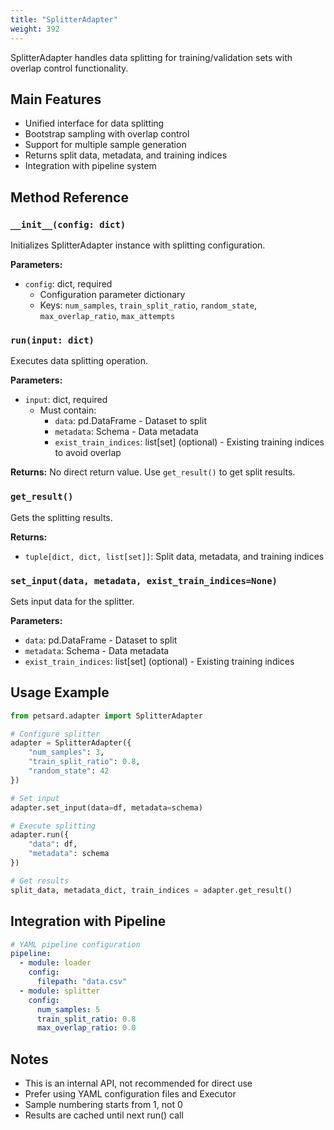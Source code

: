 ```yaml
---
title: "SplitterAdapter"
weight: 392
---
```


SplitterAdapter handles data splitting for training/validation sets with overlap control functionality.

## Main Features

- Unified interface for data splitting
- Bootstrap sampling with overlap control
- Support for multiple sample generation
- Returns split data, metadata, and training indices
- Integration with pipeline system

## Method Reference

### `__init__(config: dict)`

Initializes SplitterAdapter instance with splitting configuration.

**Parameters:**
- `config`: dict, required
  - Configuration parameter dictionary
  - Keys: `num_samples`, `train_split_ratio`, `random_state`, `max_overlap_ratio`, `max_attempts`

### `run(input: dict)`

Executes data splitting operation.

**Parameters:**
- `input`: dict, required
  - Must contain:
    - `data`: pd.DataFrame - Dataset to split
    - `metadata`: Schema - Data metadata
    - `exist_train_indices`: list[set] (optional) - Existing training indices to avoid overlap

**Returns:**
No direct return value. Use `get_result()` to get split results.

### `get_result()`

Gets the splitting results.

**Returns:**
- `tuple[dict, dict, list[set]]`: Split data, metadata, and training indices

### `set_input(data, metadata, exist_train_indices=None)`

Sets input data for the splitter.

**Parameters:**
- `data`: pd.DataFrame - Dataset to split
- `metadata`: Schema - Data metadata
- `exist_train_indices`: list[set] (optional) - Existing training indices

## Usage Example

```python
from petsard.adapter import SplitterAdapter

# Configure splitter
adapter = SplitterAdapter({
    "num_samples": 3,
    "train_split_ratio": 0.8,
    "random_state": 42
})

# Set input
adapter.set_input(data=df, metadata=schema)

# Execute splitting
adapter.run({
    "data": df,
    "metadata": schema
})

# Get results
split_data, metadata_dict, train_indices = adapter.get_result()
```

## Integration with Pipeline

```yaml
# YAML pipeline configuration
pipeline:
  - module: loader
    config:
      filepath: "data.csv"
  - module: splitter
    config:
      num_samples: 5
      train_split_ratio: 0.8
      max_overlap_ratio: 0.0
```

## Notes

- This is an internal API, not recommended for direct use
- Prefer using YAML configuration files and Executor
- Sample numbering starts from 1, not 0
- Results are cached until next run() call